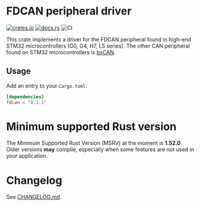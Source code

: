 # FDCAN peripheral driver

[![crates.io](https://img.shields.io/crates/v/fdcan.svg)](https://crates.io/crates/fdcan)
[![docs.rs](https://docs.rs/fdcan/badge.svg)](https://docs.rs/fdcan/)
![CI](https://github.com/stm32-rs/fdcan/workflows/CI/badge.svg)

This crate implements a driver for the FDCAN peripheral found in high-end STM32
microcontrollers (G0, G4, H7, L5 series). The other CAN peripheral found on
STM32 microcontrollers is [bxCAN](https://github.com/stm32-rs/bxcan).

## Usage

Add an entry to your `Cargo.toml`:

```toml
[dependencies]
fdcan = "0.1.1"
```

# Minimum supported Rust version

The Minimum Supported Rust Version (MSRV) at the moment is **1.52.0**. Older
versions **may** compile, especially when some features are not used
in your application.

# Changelog

See [CHANGELOG.md](CHANGELOG.md).
